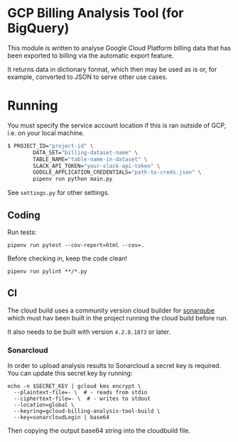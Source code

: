 # GCP Billing Analysis Tool (for BigQuery)
This module is written to analyse Google Cloud Platform billing data
that has been exported to billing via the automatic export feature.

It returns data in dictionary format, which then may be used as is or,
for example, converted to JSON to serve other use cases.

# Running
You must specify the service account location if this is ran outside of
GCP, i.e. on your local machine.
```bash
$ PROJECT_ID="project-id" \
        DATA_SET="billing-dataset-name" \
        TABLE_NAME="table-name-in-dataset" \
        SLACK_API_TOKEN="your-slack-api-token" \
        GOOGLE_APPLICATION_CREDENTIALS="path-to-creds.json" \
        pipenv run python main.py
```
See `settings.py` for other settings.

## Coding

Run tests:

```shell script
pipenv run pytest --cov-report=html --cov=.
```

Before checking in, keep the code clean!

```shell script
pipenv run pylint **/*.py
```

## CI

The cloud build uses a community version cloud builder for [sonarqube](https://github.com/GoogleCloudPlatform/cloud-builders-community/tree/master/sonarqube) which must hav been built in the project running the cloud build before run.

It also needs to be built with version `4.2.0.1873` or later.

### Sonarcloud

In order to upload analysis results to Sonarcloud a secret key is required. You can update this secret key by running:

```shell script
echo -n $SECRET_KEY | gcloud kms encrypt \
  --plaintext-file=- \  # - reads from stdin
  --ciphertext-file=- \  # - writes to stdout
  --location=global \
  --keyring=gcloud-billing-analysis-tool-build \
  --key=sonarcloudLogin | base64
```

Then copying the output base64 string into the cloudbuild file.
